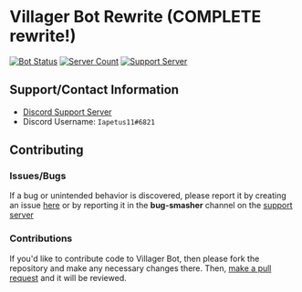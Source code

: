 # **Villager Bot Rewrite (COMPLETE rewrite!)**
[![Bot Status](https://disbots.gg/api/widget/639498607632056321/status)](https://disbots.gg/bot/639498607632056321)
[![Server Count](https://top.gg/api/widget/639498607632056321/servers)](https://disbots.gg/bot/639498607632056321)
[![Support Server](https://img.shields.io/discord/641117791272960031?color=51B780&label=Discord%20Server)](https://discord.gg/39DwwUV)

## Support/Contact Information
* [Discord Support Server](https://discord.gg/39DwwUV)
* Discord Username: `Iapetus11#6821`

## Contributing
### Issues/Bugs
If a bug or unintended behavior is discovered, please report it by creating an issue [here](https://github.com/Villager-Dev/Villager-Bot/issues) or by reporting it in the **bug-smasher** channel on the [support server](https://discord.gg/39DwwUV)

### Contributions
If you'd like to contribute code to Villager Bot, then please fork the repository and make any necessary changes there. Then, [make a pull request](https://github.com/Villager-Dev/Villager-Bot/pulls) and it will be reviewed.

